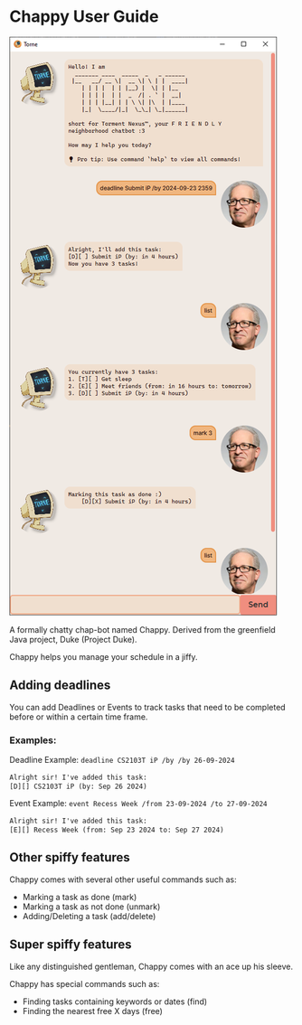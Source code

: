 # Chappy User Guide

![Application Screenshot](Ui.png)

A formally chatty chap-bot named Chappy. Derived from the greenfield Java project, Duke (Project Duke).

Chappy helps you manage your schedule in a jiffy.

## Adding deadlines

You can add Deadlines or Events to track tasks that need to be completed before or within a certain time frame.

### Examples:

Deadline Example: `deadline CS2103T iP /by /by 26-09-2024`

```
Alright sir! I've added this task:
[D][] CS2103T iP (by: Sep 26 2024)
```

Event Example: `event Recess Week /from 23-09-2024 /to 27-09-2024`

```
Alright sir! I've added this task:
[E][] Recess Week (from: Sep 23 2024 to: Sep 27 2024)
```

## Other spiffy features

Chappy comes with several other useful commands such as:

- Marking a task as done (mark)
- Marking a task as not done (unmark)
- Adding/Deleting a task (add/delete)


## Super spiffy features

Like any distinguished gentleman, Chappy comes with an ace up his sleeve.

Chappy has special commands such as:

- Finding tasks containing keywords or dates (find)
- Finding the nearest free X days (free)